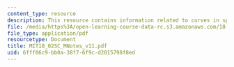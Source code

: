 ```yaml
---
content_type: resource
description: This resource contains information related to curves in space.
file: /media/https%3A/open-learning-course-data-rc.s3.amazonaws.com/18-02sc-multivariable-calculus-fall-2010/6fff06c9bb0a38f76f9cd2015798f8ed_MIT18_02SC_MNotes_v11.pdf
file_type: application/pdf
resourcetype: Document
title: MIT18_02SC_MNotes_v11.pdf
uid: 6fff06c9-bb0a-38f7-6f9c-d2015798f8ed
---
```


